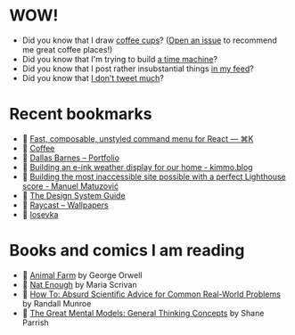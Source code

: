 # WOW!

- Did you know that I draw [coffee cups](https://papercups.mamuso.net/)? ([Open an issue](https://github.com/mamuso/papercups/issues) to recommend me great coffee places!)
- Did you know that I'm trying to build [a time machine](https://github.com/mamuso/fluxcapacitor)?
- Did you know that I post rather insubstantial things [in my feed](https://feed.mamuso.net/)?
- Did you know that [I don't tweet much](https://twitter.com/mamuso)?

# Recent bookmarks

- 👀 [Fast, composable, unstyled command menu for React — ⌘K](https://cmdk.paco.me/)
- 👀 [Coffee](https://trycoffee.co/)
- 👀 [Dallas Barnes – Portfolio](https://www.dallasbarnes.com/)
- 👀 [Building an e-ink weather display for our home - kimmo.blog](https://kimmo.blog/posts/7-building-eink-weather-display-for-our-home/)
- 👀 [Building the most inaccessible site possible with a perfect Lighthouse score - Manuel Matuzović](https://www.matuzo.at/blog/building-the-most-inaccessible-site-possible-with-a-perfect-lighthouse-score/)
- 👀 [The Design System Guide](https://thedesignsystem.guide/)
- 👀 [Raycast – Wallpapers](https://www.raycast.com/wallpapers)
- 👀 [Iosevka](https://typeof.net/Iosevka/)


# Books and comics I am reading

- 📘 [Animal Farm](https://www.goodreads.com/book/show/8349198) by George Orwell
- 📘 [Nat Enough](https://www.goodreads.com/book/show/45714795) by Maria Scrivan
- 📘 [How To: Absurd Scientific Advice for Common Real-World Problems](https://www.goodreads.com/book/show/43851501) by Randall Munroe
- 📘 [The Great Mental Models: General Thinking Concepts](https://www.goodreads.com/book/show/58103132) by Shane Parrish

